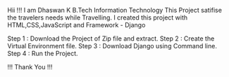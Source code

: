 Hii !!! 
I am Dhaswan K
B.Tech Information Technology
This Project satifise the travelers needs while Travelling.
I created this project with HTML,CSS,JavaScript and Framework - Django

Step 1 : Download the Project of Zip file and extract.
Step 2 : Create the Virtual Environment file.
Step 3 : Download Django using Command line.
Step 4 : Run the Project.

!!! Thank You !!!
